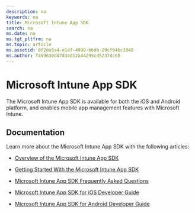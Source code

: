 ```yaml
---
description: na
keywords: na
title: Microsoft Intune App SDK
search: na
ms.date: na
ms.tgt_pltfrm: na
ms.topic: article
ms.assetid: 0f2da5a4-e14f-4990-b6db-29cf94bc3048
ms.author: f459630d47d34d12a44295cd5237dc68
---
```

# Microsoft Intune App SDK
The Microsoft Intune App SDK is available for both the iOS and Android platform, and enables mobile app management features with Microsoft Intune.

## Documentation
Learn more about the Microsoft Intune App SDK with the following articles:

-   [Overview of the Microsoft Intune App SDK](../Topic/Overview_of_the_Microsoft_Intune_App_SDK.md)

-   [Getting Started With the Microsoft Intune App SDK](../Topic/Getting_Started_With_the_Microsoft_Intune_App_SDK.md)

-   [Microsoft Intune App SDK Frequently Asked Questions](../Topic/Microsoft_Intune_App_SDK_Frequently_Asked_Questions.md)

-   [Microsoft Intune App SDK for iOS Developer Guide](../Topic/Microsoft_Intune_App_SDK_for_iOS_Developer_Guide.md)

-   [Microsoft Intune App SDK for Android Developer Guide](../Topic/Microsoft_Intune_App_SDK_for_Android_Developer_Guide.md)


